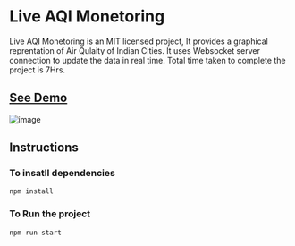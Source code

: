 # Live AQI Monetoring
Live AQI Monetoring is an MIT licensed project, It provides a graphical reprentation of Air Qulaity of Indian Cities. It uses Websocket server connection to update the data in real time. Total time taken to complete the project is 7Hrs.

## [See Demo](https://hitesh0413.github.io/AQI-APP/)
![image]('demo.PNG')

## Instructions
### To insatll dependencies
`npm install`

### To Run the project
`npm run start`